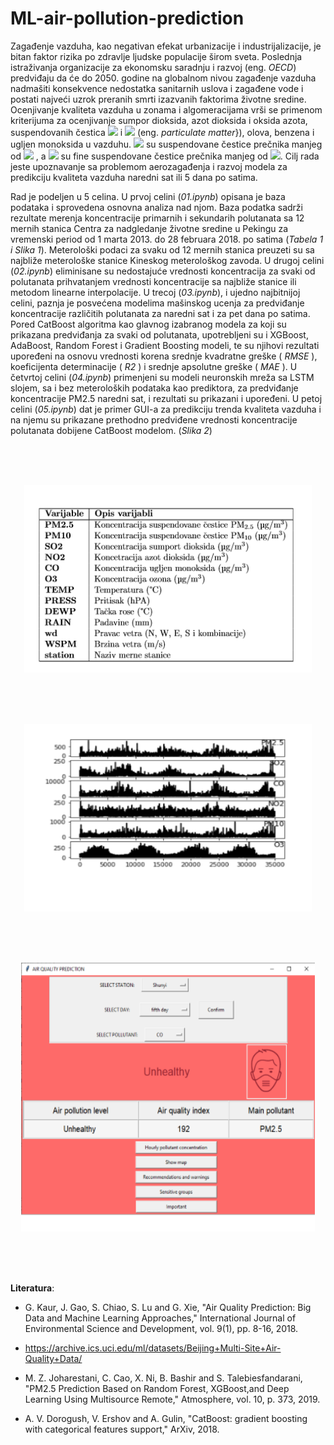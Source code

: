 # ML-air-pollution-prediction


Zagađenje vazduha, kao negativan efekat urbanizacije i industrijalizacije, je bitan faktor rizika po zdravlje ljudske populacije širom sveta. Poslednja istraživanja organizacije za ekonomsku saradnju i razvoj (eng. *OECD*) predviđaju da će do 2050. godine na globalnom nivou zagađenje vazduha nadmašiti konsekvence nedostatka sanitarnih uslova i zagađene vode i postati najveći uzrok preranih smrti izazvanih faktorima životne sredine. Ocenjivanje kvaliteta vazduha u zonama i algomeracijama vrši se primenom kriterijuma za ocenjivanje sumpor dioksida, azot dioksida i oksida azota, suspendovanih čestica <img src="https://render.githubusercontent.com/render/math?math=PM_{2.5}"> i <img src="https://render.githubusercontent.com/render/math?math=PM_{10}"> (eng. *particulate matter*}), olova, benzena i ugljen monoksida u vazduhu. <img src="https://render.githubusercontent.com/render/math?math=PM_{10}"> su suspendovane čestice prečnika manjeg od <img src="https://render.githubusercontent.com/render/math?math=10 \mu g"> , a  <img src="https://render.githubusercontent.com/render/math?math=PM_{2.5}">  su fine suspendovane čestice prečnika manjeg od <img src="https://render.githubusercontent.com/render/math?math=2.5 \mu g">. Cilj rada jeste upoznavanje sa problemom aerozagađenja i razvoj modela za predikciju kvaliteta vazduha naredni sat ili 5 dana po satima.




Rad je podeljen u 5 celina. U prvoj celini (*01.ipynb*) opisana je baza podataka i sprovedena osnovna analiza nad njom. Baza podatka sadrži rezultate merenja koncentracije primarnih i sekundarih polutanata sa 12 mernih stanica Centra za nadgledanje životne sredine u Pekingu za vremenski period od 1 marta 2013. do 28 februara 2018. po satima (*Tabela 1 i Slika 1*). Meterološki podaci za svaku od 12 mernih stanica preuzeti su sa najbliže meterološke stanice Kineskog meterološkog zavoda. U drugoj celini (*02.ipynb*) eliminisane su nedostajuće vrednosti koncentracija za svaki od polutanata prihvatanjem vrednosti koncentracije sa najbliže stanice ili metodom linearne interpolacije. U trecoj (*03.ipynb*), i ujedno najbitnijoj celini, paznja je posvećena modelima mašinskog ucenja za predviđanje koncentracije različitih polutanata za naredni sat i za pet dana po satima. Pored CatBoost algoritma kao glavnog izabranog modela za koji su prikazana predviđanja za svaki od polutanata, upotrebljeni su i XGBoost, AdaBoost, Random Forest i Gradient Boosting modeli, te su njihovi rezultati upoređeni na osnovu vrednosti korena srednje kvadratne greške ( *RMSE* ), koeficijenta determinacije ( *R2* ) i srednje apsolutne greške ( *MAE* ). U četvrtoj celini (*04.ipynb*) primenjeni su modeli neuronskih mreža sa LSTM slojem, sa i bez meteroloških podataka kao prediktora, za predviđanje koncentracije PM2.5 naredni sat, i rezultati su prikazani i upoređeni. U petoj celini (*05.ipynb*) dat je primer GUI-a za predikciju trenda kvaliteta vazduha i na njemu su prikazane prethodno predviđene vrednosti koncentracije polutanata dobijene CatBoost modelom. (*Slika 2*)


 <br /> 
 <br /> 
 <br /> 
<p align="center">
  <img width="460" height="300" src="images/data.png">
</p>

 <br /> 
 <br /> 
 <br /> 
<p align="center">
  <img width="460" height="300" src="images/series.png">
</p>

 <br /> 
 <br /> 
 <br /> 
<p align="center">
  <img width="470" height="430" src="images/gui_demo_.png">
</p>

 <br /> 
 <br /> 
 <br /> 

**Literatura**:
 <br /> 
* G. Kaur, J. Gao, S. Chiao, S. Lu and G. Xie, "Air Quality Prediction: Big Data and Machine Learning Approaches," International Journal of Environmental Science and Development, vol. 9(1), pp. 8-16, 2018.

* https://archive.ics.uci.edu/ml/datasets/Beijing+Multi-Site+Air-Quality+Data/ 

*  M. Z. Joharestani, C. Cao, X. Ni, B. Bashir and S. Talebiesfandarani, "PM2.5 Prediction Based on Random Forest, XGBoost,and Deep Learning Using Multisource Remote," Atmosphere, vol. 10, p. 373, 2019.

* A. V. Dorogush, V. Ershov and A. Gulin, "CatBoost: gradient boosting with categorical features support," ArXiv, 2018. 




